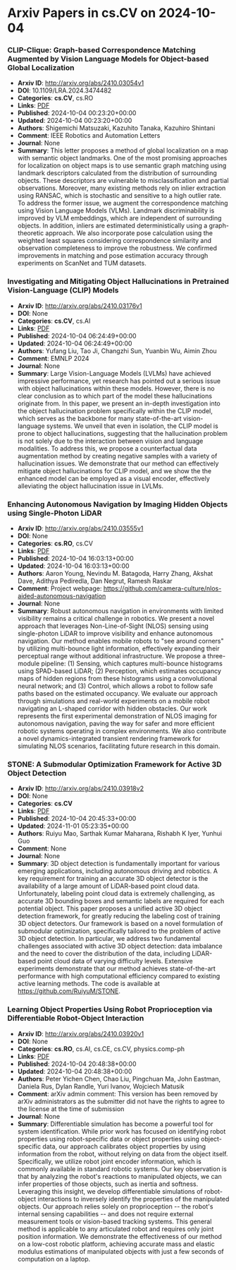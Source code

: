# Arxiv Papers in cs.CV on 2024-10-04
### CLIP-Clique: Graph-based Correspondence Matching Augmented by Vision Language Models for Object-based Global Localization
- **Arxiv ID**: http://arxiv.org/abs/2410.03054v1
- **DOI**: 10.1109/LRA.2024.3474482
- **Categories**: **cs.CV**, cs.RO
- **Links**: [PDF](http://arxiv.org/pdf/2410.03054v1)
- **Published**: 2024-10-04 00:23:20+00:00
- **Updated**: 2024-10-04 00:23:20+00:00
- **Authors**: Shigemichi Matsuzaki, Kazuhito Tanaka, Kazuhiro Shintani
- **Comment**: IEEE Robotics and Automation Letters
- **Journal**: None
- **Summary**: This letter proposes a method of global localization on a map with semantic object landmarks. One of the most promising approaches for localization on object maps is to use semantic graph matching using landmark descriptors calculated from the distribution of surrounding objects. These descriptors are vulnerable to misclassification and partial observations. Moreover, many existing methods rely on inlier extraction using RANSAC, which is stochastic and sensitive to a high outlier rate. To address the former issue, we augment the correspondence matching using Vision Language Models (VLMs). Landmark discriminability is improved by VLM embeddings, which are independent of surrounding objects. In addition, inliers are estimated deterministically using a graph-theoretic approach. We also incorporate pose calculation using the weighted least squares considering correspondence similarity and observation completeness to improve the robustness. We confirmed improvements in matching and pose estimation accuracy through experiments on ScanNet and TUM datasets.



### Investigating and Mitigating Object Hallucinations in Pretrained Vision-Language (CLIP) Models
- **Arxiv ID**: http://arxiv.org/abs/2410.03176v1
- **DOI**: None
- **Categories**: **cs.CV**, cs.AI
- **Links**: [PDF](http://arxiv.org/pdf/2410.03176v1)
- **Published**: 2024-10-04 06:24:49+00:00
- **Updated**: 2024-10-04 06:24:49+00:00
- **Authors**: Yufang Liu, Tao Ji, Changzhi Sun, Yuanbin Wu, Aimin Zhou
- **Comment**: EMNLP 2024
- **Journal**: None
- **Summary**: Large Vision-Language Models (LVLMs) have achieved impressive performance, yet research has pointed out a serious issue with object hallucinations within these models. However, there is no clear conclusion as to which part of the model these hallucinations originate from. In this paper, we present an in-depth investigation into the object hallucination problem specifically within the CLIP model, which serves as the backbone for many state-of-the-art vision-language systems. We unveil that even in isolation, the CLIP model is prone to object hallucinations, suggesting that the hallucination problem is not solely due to the interaction between vision and language modalities. To address this, we propose a counterfactual data augmentation method by creating negative samples with a variety of hallucination issues. We demonstrate that our method can effectively mitigate object hallucinations for CLIP model, and we show the the enhanced model can be employed as a visual encoder, effectively alleviating the object hallucination issue in LVLMs.



### Enhancing Autonomous Navigation by Imaging Hidden Objects using Single-Photon LiDAR
- **Arxiv ID**: http://arxiv.org/abs/2410.03555v1
- **DOI**: None
- **Categories**: **cs.RO**, cs.CV
- **Links**: [PDF](http://arxiv.org/pdf/2410.03555v1)
- **Published**: 2024-10-04 16:03:13+00:00
- **Updated**: 2024-10-04 16:03:13+00:00
- **Authors**: Aaron Young, Nevindu M. Batagoda, Harry Zhang, Akshat Dave, Adithya Pediredla, Dan Negrut, Ramesh Raskar
- **Comment**: Project webpage:
  https://github.com/camera-culture/nlos-aided-autonomous-navigation
- **Journal**: None
- **Summary**: Robust autonomous navigation in environments with limited visibility remains a critical challenge in robotics. We present a novel approach that leverages Non-Line-of-Sight (NLOS) sensing using single-photon LiDAR to improve visibility and enhance autonomous navigation. Our method enables mobile robots to "see around corners" by utilizing multi-bounce light information, effectively expanding their perceptual range without additional infrastructure. We propose a three-module pipeline: (1) Sensing, which captures multi-bounce histograms using SPAD-based LiDAR; (2) Perception, which estimates occupancy maps of hidden regions from these histograms using a convolutional neural network; and (3) Control, which allows a robot to follow safe paths based on the estimated occupancy. We evaluate our approach through simulations and real-world experiments on a mobile robot navigating an L-shaped corridor with hidden obstacles. Our work represents the first experimental demonstration of NLOS imaging for autonomous navigation, paving the way for safer and more efficient robotic systems operating in complex environments. We also contribute a novel dynamics-integrated transient rendering framework for simulating NLOS scenarios, facilitating future research in this domain.



### STONE: A Submodular Optimization Framework for Active 3D Object Detection
- **Arxiv ID**: http://arxiv.org/abs/2410.03918v2
- **DOI**: None
- **Categories**: **cs.CV**
- **Links**: [PDF](http://arxiv.org/pdf/2410.03918v2)
- **Published**: 2024-10-04 20:45:33+00:00
- **Updated**: 2024-11-01 05:23:35+00:00
- **Authors**: Ruiyu Mao, Sarthak Kumar Maharana, Rishabh K Iyer, Yunhui Guo
- **Comment**: None
- **Journal**: None
- **Summary**: 3D object detection is fundamentally important for various emerging applications, including autonomous driving and robotics. A key requirement for training an accurate 3D object detector is the availability of a large amount of LiDAR-based point cloud data. Unfortunately, labeling point cloud data is extremely challenging, as accurate 3D bounding boxes and semantic labels are required for each potential object. This paper proposes a unified active 3D object detection framework, for greatly reducing the labeling cost of training 3D object detectors. Our framework is based on a novel formulation of submodular optimization, specifically tailored to the problem of active 3D object detection. In particular, we address two fundamental challenges associated with active 3D object detection: data imbalance and the need to cover the distribution of the data, including LiDAR-based point cloud data of varying difficulty levels. Extensive experiments demonstrate that our method achieves state-of-the-art performance with high computational efficiency compared to existing active learning methods. The code is available at https://github.com/RuiyuM/STONE.



### Learning Object Properties Using Robot Proprioception via Differentiable Robot-Object Interaction
- **Arxiv ID**: http://arxiv.org/abs/2410.03920v1
- **DOI**: None
- **Categories**: **cs.RO**, cs.AI, cs.CE, cs.CV, physics.comp-ph
- **Links**: [PDF](http://arxiv.org/pdf/2410.03920v1)
- **Published**: 2024-10-04 20:48:38+00:00
- **Updated**: 2024-10-04 20:48:38+00:00
- **Authors**: Peter Yichen Chen, Chao Liu, Pingchuan Ma, John Eastman, Daniela Rus, Dylan Randle, Yuri Ivanov, Wojciech Matusik
- **Comment**: arXiv admin comment: This version has been removed by arXiv
  administrators as the submitter did not have the rights to agree to the
  license at the time of submission
- **Journal**: None
- **Summary**: Differentiable simulation has become a powerful tool for system identification. While prior work has focused on identifying robot properties using robot-specific data or object properties using object-specific data, our approach calibrates object properties by using information from the robot, without relying on data from the object itself. Specifically, we utilize robot joint encoder information, which is commonly available in standard robotic systems. Our key observation is that by analyzing the robot's reactions to manipulated objects, we can infer properties of those objects, such as inertia and softness. Leveraging this insight, we develop differentiable simulations of robot-object interactions to inversely identify the properties of the manipulated objects. Our approach relies solely on proprioception -- the robot's internal sensing capabilities -- and does not require external measurement tools or vision-based tracking systems. This general method is applicable to any articulated robot and requires only joint position information. We demonstrate the effectiveness of our method on a low-cost robotic platform, achieving accurate mass and elastic modulus estimations of manipulated objects with just a few seconds of computation on a laptop.



